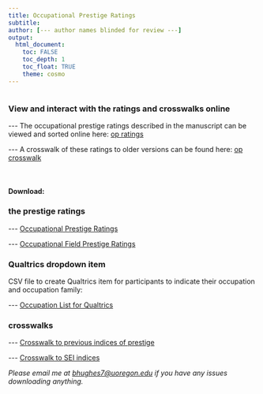 ```yaml
---
title: Occupational Prestige Ratings
subtitle: 
author: [--- author names blinded for review ---]
output: 
  html_document:
    toc: FALSE
    toc_depth: 1
    toc_float: TRUE
    theme: cosmo
---
```


```{r load_packages, message=FALSE, warning=FALSE, include=FALSE} 

```

### View and interact with the ratings and crosswalks online

--- The occupational prestige ratings described in the manuscript can be viewed and sorted online here:
[op ratings](https://occupational-prestige.github.io/opratings/opratings.html)

--- A crosswalk of these ratings to older versions can be found here:
[op crosswalk](https://occupational-prestige.github.io/opratings/opcrosswalk.html)

<br>

#### Download: 

### the prestige ratings

--- [Occupational Prestige Ratings](https://osf.io/download/kcx2e/?view_only=87691c74b7fa411682ff488ba0e61558)

--- [Occupational Field Prestige Ratings](https://osf.io/download/85sre/?view_only=87691c74b7fa411682ff488ba0e61558)

### Qualtrics dropdown item
CSV file to create Qualtrics item for participants to indicate their occupation and occupation family:

--- [Occupation List for Qualtrics](https://osf.io/download/uqmpn/?view_only=87691c74b7fa411682ff488ba0e61558)

### crosswalks
--- [Crosswalk to previous indices of prestige](https://osf.io/download/arju6/?view_only=87691c74b7fa411682ff488ba0e61558)

--- [Crosswalk to SEI indices](https://osf.io/download/nh89y/?view_only=87691c74b7fa411682ff488ba0e61558)


*Please email me at bhughes7@uoregon.edu if you have any issues downloading anything.*

